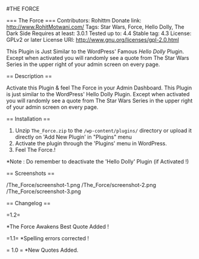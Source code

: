 #THE FORCE

=== The Force ===
Contributors: Rohittm
Donate link: http://www.RohitMotwani.com/
Tags: Star Wars, Force, Hello Dolly, The Dark Side
Requires at least: 3.0.1
Tested up to: 4.4
Stable tag: 4.3
License: GPLv2 or later
License URI: http://www.gnu.org/licenses/gpl-2.0.html

This Plugin is Just Similar to the WordPress' Famous <cite>Hello Dolly</cite> Plugin. Except when activated you will randomly see a quote from The Star Wars Series in the upper right of your admin screen on every page.

== Description ==

Activate this Plugin & feel The Force in your Admin Dashboard. This Plugin is just similar to the WordPress' Hello Dolly Plugin. Except when activated you will randomly see a quote from The Star Wars Series in the upper right of your admin screen on every page.

== Installation ==

1. Unzip `The_Force.zip` to the `/wp-content/plugins/` directory or upload it directly on 'Add New Plugin' in "Plugins" menu
2. Activate the plugin through the 'Plugins' menu in WordPress.
3. Feel The Force.!

*Note : Do remember to deactivate the 'Hello Dolly' Plugin (if Activated !)

== Screenshots ==

/The_Force/screenshot-1.png
/The_Force/screenshot-2.png
/The_Force/screenshot-3.png

== Changelog ==

=1.2=

*The Force Awakens Best Quote Added !

=1.1=
*Spelling errors corrected !

= 1.0 =
*New Quotes Added.
